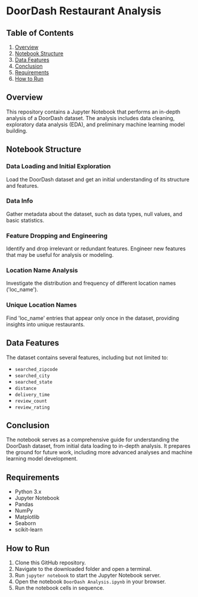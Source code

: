 
# DoorDash Restaurant Analysis

## Table of Contents
1. [Overview](#overview)
2. [Notebook Structure](#notebook-structure)
3. [Data Features](#data-features)
4. [Conclusion](#conclusion)
5. [Requirements](#requirements)
6. [How to Run](#how-to-run)

## Overview <a name="overview"></a>
This repository contains a Jupyter Notebook that performs an in-depth analysis of a DoorDash dataset. The analysis includes data cleaning, exploratory data analysis (EDA), and preliminary machine learning model building.

## Notebook Structure <a name="notebook-structure"></a>

### Data Loading and Initial Exploration
Load the DoorDash dataset and get an initial understanding of its structure and features.

### Data Info
Gather metadata about the dataset, such as data types, null values, and basic statistics.

### Feature Dropping and Engineering
Identify and drop irrelevant or redundant features. Engineer new features that may be useful for analysis or modeling.

### Location Name Analysis
Investigate the distribution and frequency of different location names ('loc_name').

### Unique Location Names
Find 'loc_name' entries that appear only once in the dataset, providing insights into unique restaurants.

## Data Features <a name="data-features"></a>
The dataset contains several features, including but not limited to:
- `searched_zipcode`
- `searched_city`
- `searched_state`
- `distance`
- `delivery_time`
- `review_count`
- `review_rating`

## Conclusion <a name="conclusion"></a>
The notebook serves as a comprehensive guide for understanding the DoorDash dataset, from initial data loading to in-depth analysis. It prepares the ground for future work, including more advanced analyses and machine learning model development.

## Requirements <a name="requirements"></a>
- Python 3.x
- Jupyter Notebook
- Pandas
- NumPy
- Matplotlib
- Seaborn
- scikit-learn

## How to Run <a name="how-to-run"></a>
1. Clone this GitHub repository.
2. Navigate to the downloaded folder and open a terminal.
3. Run `jupyter notebook` to start the Jupyter Notebook server.
4. Open the notebook `DoorDash Analysis.ipynb` in your browser.
5. Run the notebook cells in sequence.

